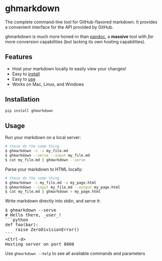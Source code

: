 # ghmarkdown
The complete command-line tool for GitHub-flavored markdown. It provides a convenient interface for the API provided by GitHub.

ghmarkdown is much more honed-in than [pandoc](http://johnmacfarlane.net/pandoc), a **massive** tool with *far* more conversion capabilities (but lacking its own hosting capabilities).

## Features

- Host your markdown locally to easily view your changes!
- Easy to [install](#installation)
- Easy to [use](#usage)
- Works on Mac, Linux, and Windows

## Installation
```bash
pip install ghmarkdown
```

## Usage
Run your markdown on a local server:
```bash
# these do the same thing
$ ghmarkdown -s -i my_file.md
$ ghmarkdown --serve --input my_file.md
$ cat my_file.md | ghmarkdown --serve
```

Parse your markdown to HTML locally:
```bash
# these do the same thing
$ ghmarkdown -i my_file.md -o my_page.html
$ ghmarkdown --input my_file.md --output my_page.html
$ cat my_file.md | ghmarkdown > my_page.html
```

Write markdown directly into stdin, and serve it:

<pre>
$ ghmarkdown --serve
# Hello there, _user_!
```python
def foo(bar):
    raise ZeroDivisionError()
```
&lt;Ctrl-d&gt;
Hosting server on port 8000
</pre>


Use `ghmarkdown --help` to see all available commands and parameters

